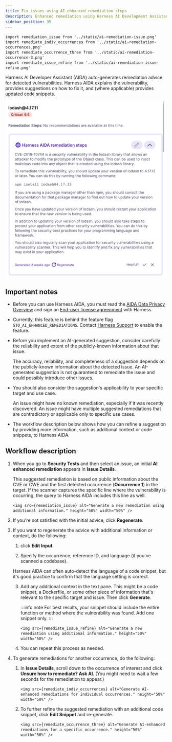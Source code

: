 ```yaml
---
title: Fix issues using AI-enhanced remediation steps
description: Enhanced remediation using Harness AI Development Assistant (AIDA)
sidebar_position: 35
---
```




<!-- style>

.green {
    color: green;
    font-weight:700;
    font-size: 30px;
}

.hidden {
   display: none;
}
</style -->

```mdx-code-block
import remediation_issue from '../static/ai-remediation-issue.png'
import remediate_indiv_occurrences from '../static/ai-remediation-occurrences.png'
import remediate_occurrence_three from '../static/ai-remediation-occurrence-3.png'
import remediate_issue_refine from '../static/ai-remediation-issue-refine.png'
```

Harness AI Developer Assistant (AIDA) auto-generates remediation advice for detected vulnerabilities. Harness AIDA explains the vulnerability, provides suggestions on how to fix it, and (where applicable) provides updated code snippets. 

![](../static/ai-remediation-issue.png)


## Important notes

* Before you can use Harness AIDA, you must read the [AIDA Data Privacy Overview](https://www.harness.io/legal/aida-privacy) and sign an [End-user license agreenment](https://www.harness.io/legal/aida-terms) with Harness. 

* Currently, this feature is behind the feature flag `STO_AI_ENHANCED_REMEDIATIONS`. Contact [Harness Support](mailto:support@harness.io) to enable the feature. 

* Before you implement an AI-generated suggestion, consider carefully the reliability and extent of the publicly-known information about that issue.
  
  The accuracy, reliability, and completeness of a suggestion depends on the publicly-known information about the detected issue. An AI-generated suggestion is not guaranteed to remediate the issue and could possibly introduce other issues. 

* You should also consider the suggestion's applicability to your specific target and use case. 
   
   An issue might have no known remediation, especially if it was recently discovered. An issue might have multiple suggested remediations that are contradictory or applicable only to specific use cases. 

* The workflow description below shows how you can refine a suggestion by providing more information, such as additional context or code snippets, to Harness AIDA.

## Workflow description

1. When you go to **Security Tests** and then select an issue, an initial **AI enhanced remediation** appears in **Issue Details**. 

   This suggested remediation is based on public information about the CVE or CWE and the first detected occurrence (**Occurrence 1**) in the target. If the scanner captures the specific line where the vulnerability is occurring, the query to Harness AIDA includes this line as well.    

      ```mdx-code-block
      <img src={remediation_issue} alt="Generate a new remediation using additional information." height="50%" width="50%" />
      ```

3. If you're not satisfied with the initial advice, click **Regenerate**.  

2. If you want to regenerate the advice with additional information or context, do the following: 

   1. click **Edit Input**. 

   2. Specify the occurrence, reference ID, and language (if you've scanned a codebase). 
   
     Harness AIDA can often auto-detect the language of a code snippet, but it's good practice to confirm that the language setting is correct. 

   3. Add any additional context in the text pane. This might be a code snippet, a Dockerfile, or some other piece of information that's relevant to the specific target and issue. Then click **Generate**. 

      :::info note
      For best results, your snippet should include the entire function or method where the vulnerability was found. Add one snippet only.
      :::   

       ```mdx-code-block
      <img src={remediate_issue_refine} alt="Generate a new remediation using additional information." height="50%" width="50%" />
      ```

   4. You can repeat this process as needed. 


3. To generate remediations for another occurrence,  do the following:

   1. In **Issue Details**, scroll down to the occurrence of interest and click **Unsure how to remediate? Ask AI**. (You might need to wait a few seconds for the remediation to appear.)

      ```mdx-code-block
      <img src={remediate_indiv_occurrences} alt="Generate AI-enhanced remediations for individual occurrences." height="50%" width="50%" />
      ```

   2. To further refine the suggested remediation with an additional code snippet, click **Edit Snippet** and re-generate.

      ```mdx-code-block
      <img src={remediate_occurrence_three} alt="Generate AI-enhanced remediations for a specific occurrence." height="50%" width="50%" />
      ```
      
